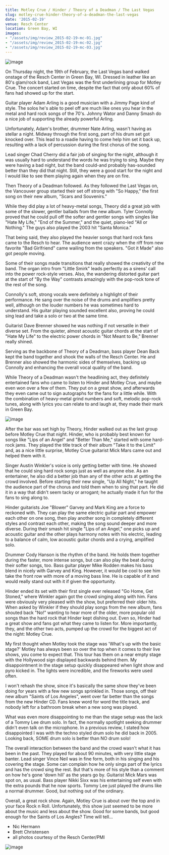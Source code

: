 ```yaml
---
title: Motley Crue / Hinder / Theory of a Deadman / The Last Vegas
slug: motley-crue-hinder-theory-of-a-deadman-the-last-vegas
date: '2015-02-19'
venue: Resch Center
location: Green Bay, WI
images:
- "/assets/img/review_2015-02-19-mc-01.jpg"
- "/assets/img/review_2015-02-19-mc-02.jpg"
- "/assets/img/review_2015-02-19-mc-03.jpg"
---
```


![image](/assets/img/review_2015-02-19-mc-01.jpg)

On Thursday night, the 19th of February, the Last Vegas band walked onstage of the Resch Center in Green Bay, WI. Dressed in leather like an 80's glam/rock band, Last Vegas was the first underlining group for Motley Crue. The concert started on time, despite the fact that only about 60% of fans had showed up for the start.

Guitar player Adam Arling is a good musician with a Jimmy Page kind of style. The solos he's able to peel off are much like ones you hear in the metal and hard rock songs of the 70's. Johnny Wator and Danny Smash do a nice job of supporting the already powerful Arling.

Unfortunately, Adam's brother, drummer Nate Arling, wasn't having as stellar a night. Midway through the first song, part of his drum set got knocked over. This lead to a roadie having to come help him set it back up, resulting with a lack of percussion during the first chorus of the song.

Lead singer Chad Cherry did a fair job of singing for the night, although it was usually hard to understand the words he was trying to sing. Maybe they were having a bad night, but the band could-and probably has-sounded better than they did that night. Still, they were a good start for the night and I would like to see them playing again when they are on fire.

Then Theory of a Deadman followed. As they followed the Last Vegas on, the Vancouver group started their set off strong with "So Happy," the first song on their new album, "Scars and Souvenirs." 

While they did play a lot of heavy-metal songs, Theory did a great job with some of the slower, gentler ballads from the new album. Tyler Connolly proved that he could pull off the softer and gentler songs with singles like "Hate My Life," "End of the Summer," and the quiet, piano-led "All or Nothing." The guys also played the 2003 hit "Santa Monica."

That being said, they also played the heavier songs that hard rock fans came to the Resch to hear. The audience went crazy when the riff from new favorite "Bad Girlfriend" came wailing from the speakers. "Got it Made" also got people moving.

Some of their songs made transitions that really showed the creativity of the band. The organ intro from "Little Smirk" leads perfectly as a sirens' call into the power rock-style verses. Also, the wandering distorted guitar part at the start of "By the Way" contrasts amazingly with the pop-rock tone of the rest of the song.

Connolly's soft, strong vocals were definitely a highlight of their performance. He sang over the noise of the drums and amplifiers pretty well, although on the louder numbers he was sometimes hard to understand. His guitar playing sounded excellent also, proving he could sing lead and take a solo or two at the same time.

Guitarist Dave Brenner showed he was nothing if not versatile in their diverse set. From the quieter, almost acoustic guitar chords at the start of "Hate My Life" to the electric power chords in "Not Meant to Be," Brenner really shined.

Serving as the backbone of Theory of a Deadman, bass player Dean Back kept the band together and shook the walls of the Resch Center. He and Brenner also showed the harmonic sides of themselves, backing up Connolly and enhancing the overall vocal quality of the band.

While Theory of a Deadman wasn't the headlining act, they definitely entertained fans who came to listen to Hinder and Motley Crue, and maybe even won over a few of them. They put on a great show, and afterwards they even came out to sign autographs for the fans for a little while. With the combination of heavy-metal grind numbers and soft, melodic pop-rock tunes, along with lyrics you can relate to and laugh at, they made their mark in Green Bay.

![image](/assets/img/review_2015-02-19-mc-02.jpg)

After the bar was set high by Theory, Hinder walked out as the last group before Motley Crue that night. Hinder, who is probably best known for songs like "Lips of an Angel" and "Better Than Me," started with some hard-rock jams. They played the title track of their album "Take it to the Limit" and, as a nice little surprise, Motley Crue guitarist Mick Mars came out and helped them with it. 

Singer Austin Winkler's voice is only getting better with time. He showed that he could sing hard rock songs just as well as anyone else. As an entertainer, he also did a better job than any of the other acts at getting the crowd involved. Before starting their new single, "Up All Night," he taught the audience part of the chorus and told them when to sing that part. He did it in a way that didn't seem tacky or arrogant; he actually made it fun for the fans to sing along to.

Hinder guitarists Joe "Blower" Garvey and Mark King are a force to reckoned with. They can play the same electric guitar part and empower each other on one song, then play another song in completely different styles and contrast each other, making the song sound deeper and more diverse. During their smash hit single "Lips of an Angel," one picks up and acoustic guitar and the other plays harmony notes with his electric, leading to a balance of calm, low acoustic guitar chords and a crying, amplified solo.

Drummer Cody Hanson is the rhythm of the band. He holds them together during the faster, more intense songs, but can also play the beat during their softer songs, too. Bass guitar player Mike Rodden makes his bass blend in nicely with Garvey and King. However, it would be cool to see him take the front row with more of a moving bass line. He is capable of it and would really stand out with it if given the opportunity.

Hinder ended its set with their first single ever released "Go Home, Get Stoned," where Winkler again got the crowd singing along with him. Fans were obviously very pleased with the show, but preferred their older hits. When asked by Winkler if they should play songs from the new album, fans shouted back "No!" wanting to hear more of the older, more popular old songs than the hard rock that Hinder kept dishing out. Even so, Hinder had a great show and fans got what they came to listen for. More importantly, they, and the other two acts, pumped up the crowd for the biggest act of the night: Motley Crue.

My first thought when Motley took the stage was 'What's up with the basic stage?' Motley has always been so over the top when it comes to their live shows, you come to expect that. This tour has them on a near empty stage with the Hollywood sign displayed backwards behind them. My disappointment in the stage setup quickly disappeared when light show and pyro kicked in. The lights were incredible, and the fireworks were used often.

I won't rehash the show, since it's basically the same show they've been doing for years with a few new songs sprinkled in. Those songs, off their new album "Saints of Los Angeles", went over far better than the songs from the new Hinder CD. Fans knew word for word the title track, and nobody left for a bathroom break when a new song was played.

What was even more disappointing to me than the stage setup was the lack of a Tommy Lee drum solo. In fact, the normally spotlight seeking drummer didn't even talk on the microphone. In a previous review, I stated how disappointed I was with the techno styled drum solo he did back in 2005. Looking back, SOME drum solo is better than NO drum solo! 

The overall interaction between the band and the crowd wasn't what it has been in the past. They played for about 90 minutes, with very little stage banter. Lead singer Vince Neil was in fine form, both in his singing and his covering the stage. Some can complain how he only sings part of the lyrics and has the crowd sing the rest. But that's more of his style than a comment on how he's gone 'down hill' as the years go by. Guitarist Mick Mars was spot on, as usual. Bass player Nikki Sixx was his entertaining self even with the extra pounds that he now sports. Tommy Lee just played the drums like a normal drummer. Good, but nothing out of the ordinary.

Overall, a great rock show. Again, Motley Crue is about over the top and in your face Rock n Roll. Unfortunately, this show just seemed to be more about the music and less about the show. Good for some bands, but good enough for the Saints of Los Angles? Time will tell...

- Nic Hermann
- Brett Christensen
- all photos courtesy of the Resch Center/PMI

![image](/assets/img/review_2015-02-19-mc-03.jpg)